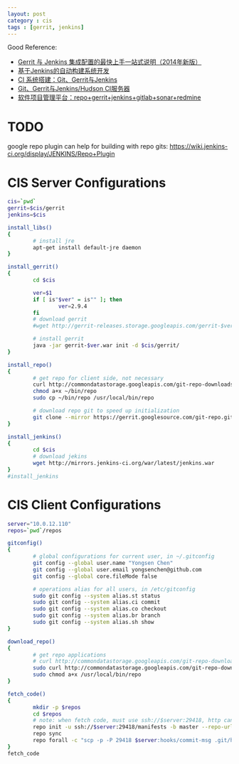 ```yaml
---
layout: post
category : cis
tags : [gerrit, jenkins]
---
```


Good Reference:

* [Gerrit 与 Jenkins 集成配置的最快上手一站式说明（2014年新版）](http://yicfu.postach.io/link/gerrit-yu-jenkins-ji-cheng-pei-zhi-de-zui-kuai-shang-shou-zhan-shi-shuo-ming-2014nian-xin-ban)
* [基于Jenkins的自动构建系统开发](http://kurenai.elastos.org/2013/05/29/%E5%9F%BA%E4%BA%8Ejenkins%E7%9A%84%E8%87%AA%E5%8A%A8%E6%9E%84%E5%BB%BA%E7%B3%BB%E7%BB%9F%E5%BC%80%E5%8F%91/)
* [CI 系统搭建：Git、Gerrit与Jenkins](http://blog.csdn.net/williamwanglei/article/details/38498465)
* [Git、Gerrit与Jenkins/Hudson CI服务器](http://www.infoq.com/cn/articles/Gerrit-jenkins-hudson/)
* [软件项目管理平台：repo+gerrit+jenkins+gitlab+sonar+redmine](http://blog.csdn.net/threesan333/article/details/38063495)

# TODO

google repo plugin can help for building with repo gits: https://wiki.jenkins-ci.org/display/JENKINS/Repo+Plugin

# CIS Server Configurations

```sh
cis=`pwd`
gerrit=$cis/gerrit
jenkins=$cis

install_libs()
{
        # install jre
        apt-get install default-jre daemon
}

install_gerrit()
{
        cd $cis

        ver=$1
        if [ is"$ver" = is"" ]; then
                ver=2.9.4
        fi
        # download gerrit
        #wget http://gerrit-releases.storage.googleapis.com/gerrit-$ver.war

        # install gerrit
        java -jar gerrit-$ver.war init -d $cis/gerrit/
}

install_repo()
{
        # get repo for client side, not necessary
        curl http://commondatastorage.googleapis.com/git-repo-downloads/repo > ~/bin/repo
        chmod a+x ~/bin/repo
        sudo cp ~/bin/repo /usr/local/bin/repo

        # download repo git to speed up initialization
        git clone --mirror https://gerrit.googlesource.com/git-repo.git $gerrit/git/git-repo.git
}

install_jenkins()
{
        cd $cis
        # download jekins
        wget http://mirrors.jenkins-ci.org/war/latest/jenkins.war
}
#install_jenkins
```

# CIS Client Configurations

```sh
server="10.0.12.110"
repos=`pwd`/repos

gitconfig()
{
        # global configurations for current user, in ~/.gitconfig
        git config --global user.name "Yongsen Chen"
        git config --global user.email yongsenchen@github.com
        git config --global core.fileMode false

        # operations alias for all users, in /etc/gitconfig
        sudo git config --system alias.st status
        sudo git config --system alias.ci commit
        sudo git config --system alias.co checkout
        sudo git config --system alias.br branch
        sudo git config --system alias.sh show
}

download_repo()
{
        # get repo applications
        # curl http://commondatastorage.googleapis.com/git-repo-downloads/repo > ~/bin/repo
        sudo curl http://commondatastorage.googleapis.com/git-repo-downloads/repo > /usr/local/bin/repo
        sudo chmod a+x /usr/local/bin/repo
}

fetch_code()
{
        mkdir -p $repos
        cd $repos
        # note: when fetch code, must use ssh://$server:29418, http can't work
        repo init -u ssh://$server:29418/manifests -b master --repo-url=ssh://$server:29418/git-repo.git
        repo sync
        repo forall -c "scp -p -P 29418 $server:hooks/commit-msg .git/hooks/"
}
fetch_code
```
